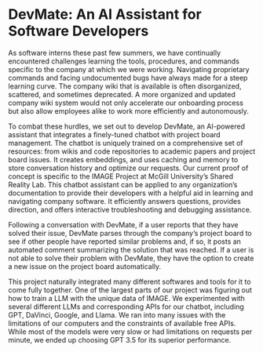 # DevMate: An AI Assistant for Software Developers

As software interns these past few summers, we have continually encountered challenges learning the tools, procedures, and commands specific to the company at which we were working. Navigating proprietary commands and facing undocumented bugs have always made for a steep learning curve. The company wiki that is available is often disorganized, scattered, and sometimes deprecated. A more organized and updated company wiki system would not only accelerate our onboarding process but also allow employees alike to work more efficiently and autonomously.

To combat these hurdles, we set out to develop DevMate, an AI-powered assistant that integrates a finely-tuned chatbot with project board management. The chatbot is uniquely trained on a comprehensive set of resources: from wikis and code repositories to academic papers and project board issues. It creates embeddings, and uses caching and memory to store conversation history and optimize our requests. Our current proof of concept is specific to the IMAGE Project at McGill University’s Shared Reality Lab. This chatbot assistant can be applied to any organization’s documentation to provide their developers with a helpful aid in learning and navigating company software. It efficiently answers questions, provides direction, and offers interactive troubleshooting and debugging assistance.

Following a conversation with DevMate, if a user reports that they have solved their issue, DevMate parses through the company’s project board to see if other people have reported similar problems and, if so, it posts an automated comment summarizing the solution that was reached. If a user is not able to solve their problem with DevMate, they have the option to create a new issue on the project board automatically.

This project naturally integrated many different softwares and tools for it to come fully together. One of the largest parts of our project was figuring out how to train a LLM with the unique data of IMAGE. We experimented with several different LLMs and corresponding APIs for our chatbot, including GPT, DaVinci, Google, and Llama. We ran into many issues with the limitations of our computers and the constraints of available free APIs. While most of the models were very slow or had limitations on requests per minute, we ended up choosing GPT 3.5 for its superior performance.
